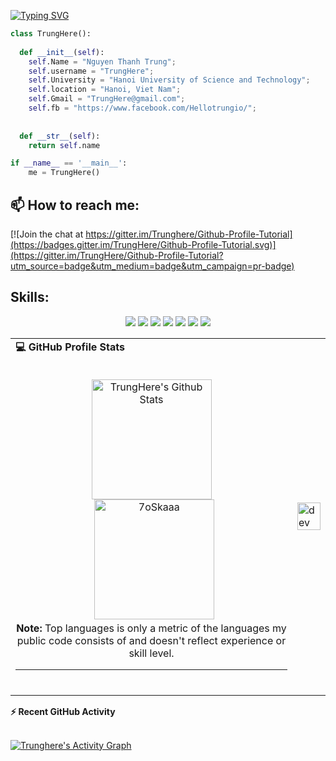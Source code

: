 


[![Typing SVG](https://readme-typing-svg.herokuapp.com?font=Architects+Daughter&color=FFBCA6&size=30&lines=Hi+there,+I'm+Trung;I'm+Back-end+Developer...;I+always+learning+new+things;And+I'm+a+proud+Vietnamese+🇵🇰)](https://git.io/typing-svg)

```python
class TrungHere():
    
  def __init__(self):
    self.Name = "Nguyen Thanh Trung";
    self.username = "TrungHere";
    self.University = "Hanoi University of Science and Technology";
    self.location = "Hanoi, Viet Nam";
    self.Gmail = "TrungHere@gmail.com";
    self.fb = "https://www.facebook.com/Hellotrungio/";
    
  
  def __str__(self):
    return self.name

if __name__ == '__main__':
    me = TrungHere()
```


## 📫 How to reach me:

[![Join the chat at https://gitter.im/Trunghere/Github-Profile-Tutorial](https://badges.gitter.im/TrungHere/Github-Profile-Tutorial.svg)](https://gitter.im/TrungHere/Github-Profile-Tutorial?utm_source=badge&utm_medium=badge&utm_campaign=pr-badge)

## Skills:
<p align="center">

  
  <img src="https://img.icons8.com/nolan/64/github.png"/>
  <img src="https://img.icons8.com/external-flaticons-lineal-color-flat-icons/64/000000/external-sql-computer-programming-flaticons-lineal-color-flat-icons.png"/>
  <img src="https://img.icons8.com/external-flaticons-lineal-color-flat-icons/64/000000/external-css-mobile-app-development-flaticons-lineal-color-flat-icons-4.png"/>
  <img src="https://img.icons8.com/external-flaticons-lineal-color-flat-icons/64/000000/external-javascript-computer-programming-flaticons-lineal-color-flat-icons.png"/>
  <img src="https://img.icons8.com/external-flaticons-lineal-color-flat-icons/64/000000/external-html-mobile-app-development-flaticons-lineal-color-flat-icons-4.png"/>
  <img src="https://img.icons8.com/external-flaticons-lineal-color-flat-icons/64/000000/external-python-mobile-app-development-flaticons-lineal-color-flat-icons-4.png"/>
  <img src="https://img.icons8.com/nolan/64/visual-studio-code-2019.png"/>
</p>

<table style="width:100%;">
  <tr>
    <td>
     
  <summary><b>💻 GitHub Profile Stats</b></summary>
  <br/>
  <p align="center">
    <a href="https://github.com/anuraghazra/github-readme-stats"><img alt="TrungHere's Github Stats" src="https://github-readme-stats.vercel.app/api?username=trunghere&show_icons=true&count_private=true&theme=algolia" height="192px"/></a>
<br/>
  &nbsp;
	  <img src="https://github-readme-stats.vercel.app/api/top-langs?username=trunghere&langs_count=10&show_icons=true&locale=en&layout=compact&theme=algolia" alt="7oSkaaa" height="192px"/>
  <br/>
  <b>Note:</b> Top languages is only a metric of the languages my public code consists of and doesn't reflect experience or skill level.
  </p>

----


  <br/>
    </td>
    <td>
      <p align="top"> 
        <img src="https://media.giphy.com/media/M9gbBd9nbDrOTu1Mqx/giphy.gif" alt="dev" width="100%"/>
      </p>
    </td>
   
  </tr>
</table>
  <summary><b>⚡ Recent GitHub Activity</b></summary>
  <br/>
  
 <a href="https://github.com/Trunghere"><img alt="Trunghere's Activity Graph" src="https://activity-graph.herokuapp.com/graph?username=trunghere&custom_title=trunghere's%20Contribution%20Graph&theme=react-dark" /></a>

